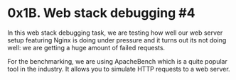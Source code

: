 
# 0x1B. Web stack debugging #4
In this web stack debugging task, we are testing how well our web server setup featuring Nginx is doing under pressure and it turns out its not doing well: we are getting a huge amount of failed requests.

For the benchmarking, we are using ApacheBench which is a quite popular tool in the industry. It allows you to simulate HTTP requests to a web server. 

